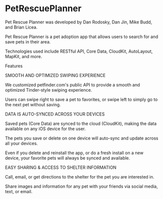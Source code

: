 # PetRescuePlanner

Pet Rescue Planner was developed by Dan Rodosky, Dan Jin, Mike Budd, and Brian Licea.

Pet Rescue Planner is a pet adoption app that allows users to search for and save pets in their area.

Technologies used include RESTful API, Core Data, CloudKit, AutoLayout, MapKit, and more.


Features

SMOOTH AND OPTIMIZED SWIPING EXPERIENCE

We customized petfinder.com's public API to provide a smooth and optimized Tinder-style swiping experience.

Users can swipe right to save a pet to favorites, or swipe left to simply go to the next pet without saving.


DATA IS AUTO-SYNCED ACROSS YOUR DEVICES

Saved pets (Core Data) are synced to the cloud (CloudKit), making the data available on any iOS device for the user.

The pets you save or delete on one device will auto-sync and update across all your devices.

Even if you delete and reinstall the app, or do a fresh install on a new device, your favorite pets will always be synced and available.


EASY SHARING & ACCESS TO SHELTER INFORMATION

Call, email, or get directions to the shelter for the pet you are interested in.

Share images and information for any pet with your friends via social media, text, or email.
